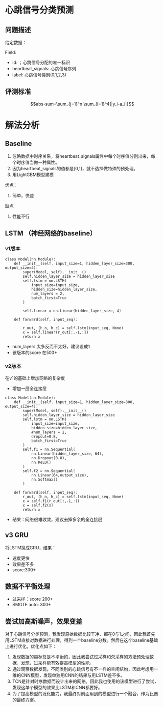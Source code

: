 
# 心跳信号分类预测

## 问题描述

给定数据：

Field: 
- id: ；心跳信号分配的唯一标识
- heartbeat_signals: 心跳信号序列
- label: 心跳信号类别(0,1,2,3) 

## 评测标准

$$abs-sum=\sum_{j=1}^n \sum_{i=1}^4{|y_i-a_i|}$$


# 解法分析

## Baseline

1. 忽略数据中时序关系，将heartbeat_signals属性中每个时序值分割出来，每个时序值当做一种属性。
2. 因为heartbeat_signals的值都是[0,1]，就不选择做特殊的预处理。
3. 用LightGBM模型建模

优点：

1. 简单，快速
   
缺点

1. 性能不行

## LSTM （神经网络的baseline）

### v1版本

```
class Model(nn.Module):
    def __init__(self, input_size=1, hidden_layer_size=300, output_size=4):
        super(Model, self).__init__()
        self.hidden_layer_size = hidden_layer_size
        self.lstm = nn.LSTM(
            input_size=input_size,
            hidden_size=hidden_layer_size,
            num_layers = 2,
            batch_first=True
        )  

        self.linear = nn.Linear(hidden_layer_size, 4)

    def forward(self, input_seq):

        r_out, (h_n, h_c) = self.lstm(input_seq, None)
        x = self.linear(r_out[:,-1,:])
        return x
```

- num_layers 太多反而不太好，建议设成1
- 该版本的score 在500+

### v2版本

在v1的基础上增加网络的复杂度

- 增加一层全连接层

```
class Model(nn.Module):
    def __init__(self, input_size=1, hidden_layer_size=300, output_size=4):
        super(Model, self).__init__()
        self.hidden_layer_size = hidden_layer_size
        self.lstm = nn.LSTM(
            input_size=input_size,
            hidden_size=hidden_layer_size,
            #num_layers = 2,
            dropout=0.8,
            batch_first=True
        )  
        self.f1 = nn.Sequential(
            nn.Linear(hidden_layer_size, 64),
            nn.Dropout(0.8),
            nn.ReLU()
        )
        self.f2 = nn.Sequential(
            nn.Linear(64,output_size),
            nn.Softmax()
        )
    
    def forward(self, input_seq):
        r_out, (h_n, h_c) = self.lstm(input_seq, None)
        x = self.f1(r_out[:,-1,:])
        x = self.f2(x)
        return x
```


- 结果：网络很难收敛，建议去掉多余的全连接层


## v3 GRU 

将LSTM换成GRU，结果：

- 速度更快
- 效果差不多
- score:300+

## 数据不平衡处理

- 过采样：score 200+
- SMOTE auto: 300+

## 尝试加高斯噪声，效果变差






对于心跳信号分类预测，我发现原始数据比较干净，都在0与1之间，因此我首先用LSTM直接对数据进行处理，得到一个baseline分数。然后在这个baseline基础上进行优化。优化点如下：
1. 发现数据的类标签是不平衡的，因此我尝试过采样和欠采样的方法预处理数据，发现，过采样能有效提高模型的性能。
2. 通过观察数据发现，不同类别的心跳信号有不一样的空间结构，因此考虑用一维的CNN模型，发现单独用CNN的结果与用LSTM差不多。
3. TCN是针对时序数据而设计出来的网络，因此我也使用的该模型进行了尝试，发现这单个模型的效果比LSTM和CNN都要好。
4. 为了提高模型的泛化能力，我最终对前面用到的模型进行一个融合，作为比赛的最终方案。